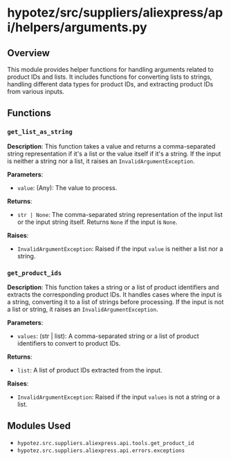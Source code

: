 # hypotez/src/suppliers/aliexpress/api/helpers/arguments.py

## Overview

This module provides helper functions for handling arguments related to product IDs and lists.  It includes functions for converting lists to strings, handling different data types for product IDs, and extracting product IDs from various inputs.


## Functions

### `get_list_as_string`

**Description**: This function takes a value and returns a comma-separated string representation if it's a list or the value itself if it's a string.  If the input is neither a string nor a list, it raises an `InvalidArgumentException`.

**Parameters**:
- `value`: (Any): The value to process.

**Returns**:
- `str | None`: The comma-separated string representation of the input list or the input string itself. Returns `None` if the input is `None`.

**Raises**:
- `InvalidArgumentException`: Raised if the input `value` is neither a list nor a string.


### `get_product_ids`

**Description**: This function takes a string or a list of product identifiers and extracts the corresponding product IDs. It handles cases where the input is a string, converting it to a list of strings before processing. If the input is not a list or string, it raises an `InvalidArgumentException`.

**Parameters**:
- `values`: (str | list): A comma-separated string or a list of product identifiers to convert to product IDs.

**Returns**:
- `list`: A list of product IDs extracted from the input.

**Raises**:
- `InvalidArgumentException`: Raised if the input `values` is not a string or a list.


## Modules Used

- `hypotez.src.suppliers.aliexpress.api.tools.get_product_id`
- `hypotez.src.suppliers.aliexpress.api.errors.exceptions`